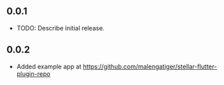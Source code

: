 ## 0.0.1
* TODO: Describe initial release.

## 0.0.2
* Added example app at https://github.com/malengatiger/stellar-flutter-plugin-repo
